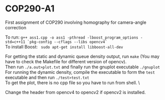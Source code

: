 # COP290-A1
First assignment of COP290 involving homography for camera-angle correction

To run: ```g++ ass1.cpp -o ass1 -pthread -lboost_program_options -std=c++11 `pkg-config --cflags --libs opencv4` ``` \
To install Boost: ``` sudo apt-get install libboost-all-dev```

For getting the static and dynamic queue density output, run ```make``` (You may have to check the Makefile for different version of opencv). \
Then run ```./a.out>plot.txt``` and finally run the gnuplot executable ```./gnuplot``` \
For running the dynamic density, compile the executable to form the ```test``` executable and then run ```./test>test.txt``` \
To get the plot, there is no cpp file so you have to run from shell. \

Change the header from opencv4 to opencv2 if opencv2 is installed.
